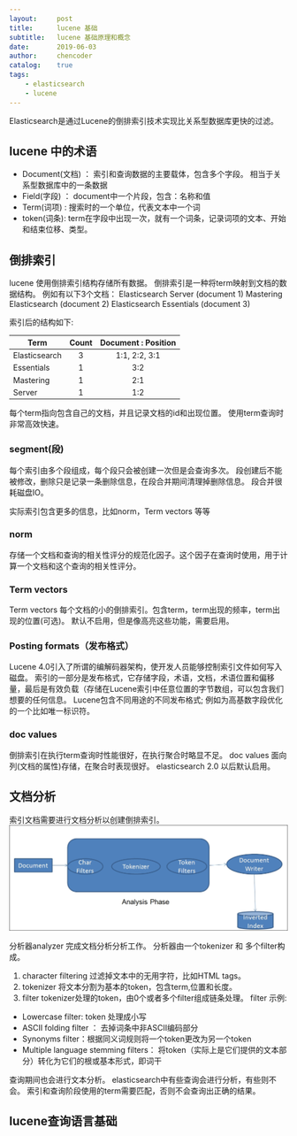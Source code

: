 ```yaml
---
layout:     post
title:      lucene 基础 
subtitle:   lucene 基础原理和概念
date:       2019-06-03
author:     chencoder
catalog: 	true
tags:
    - elasticsearch
    - lucene
---
```


Elasticsearch是通过Lucene的倒排索引技术实现比关系型数据库更快的过滤。

## lucene 中的术语
* Document(文档) ： 索引和查询数据的主要载体，包含多个字段。 相当于关系型数据库中的一条数据
* Field(字段) ： document中一个片段，包含：名称和值
* Term(词项) : 搜索时的一个单位，代表文本中一个词
* token(词条): term在字段中出现一次，就有一个词条，记录词项的文本、开始和结束位移、类型。

## 倒排索引
lucene 使用倒排索引结构存储所有数据。
倒排索引是一种将term映射到文档的数据结构。
例如有以下3个文档：
Elasticsearch Server (document 1)
Mastering Elasticsearch (document 2)
Elasticsearch Essentials (document 3)

索引后的结构如下:

Term|Count|Document : Position
---|:--:|:--:
Elasticsearch | 3 |1:1, 2:2, 3:1
Essentials | 1 |3:2
Mastering | 1 | 2:1
Server    | 1 | 1:2

每个term指向包含自己的文档，并且记录文档的id和出现位置。
使用term查询时非常高效快速。


### segment(段)
每个索引由多个段组成，每个段只会被创建一次但是会查询多次。
段创建后不能被修改，删除只是记录一条删除信息，在段合并期间清理掉删除信息。
段合并很耗磁盘IO。

实际索引包含更多的信息，比如norm，Term vectors 等等

### norm
存储一个文档和查询的相关性评分的规范化因子。这个因子在查询时使用，用于计算一个文档和这个查询的相关性评分。

### Term vectors
Term vectors 每个文档的小的倒排索引。包含term，term出现的频率，term出现的位置(可选)。
默认不启用，但是像高亮这些功能，需要启用。

### Posting formats（发布格式）
Lucene 4.0引入了所谓的编解码器架构，使开发人员能够控制索引文件如何写入磁盘。 索引的一部分是发布格式，它存储字段，术语，文档，术语位置和偏移量，最后是有效负载（存储在Lucene索引中任意位置的字节数组，可以包含我们想要的任何信息。 Lucene包含不同用途的不同发布格式; 例如为高基数字段优化的一个比如唯一标识符。

### doc values
倒排索引在执行term查询时性能很好，在执行聚合时略显不足。
doc values 面向列(文档的属性)存储，在聚合时表现很好。
elasticsearch 2.0 以后默认启用。

## 文档分析
索引文档需要进行文档分析以创建倒排索引。
![analysis](../img/lucene-index-analysis-phase.png  "图片title")

分析器analyzer 完成文档分析分析工作。
分析器由一个tokenizer 和 多个filter构成。

1. character filtering 过滤掉文本中的无用字符，比如HTML tags。
2. tokenizer 将文本分割为基本的token，包含term,位置和长度。
3. filter tokenizer处理的token，由0个或者多个filter组成链条处理。
filter 示例:

* Lowercase filter: token 处理成小写
* ASCII folding filter ： 去掉词条中非ASCII编码部分
* Synonyms filter：根据同义词规则将一个token更改为另一个token
* Multiple language stemming filters： 将token（实际上是它们提供的文本部分）转化为它们的根或基本形式，即词干

查询期间也会进行文本分析。
elasticsearch中有些查询会进行分析，有些则不会。
索引和查询阶段使用的term需要匹配，否则不会查询出正确的结果。

## lucene查询语言基础















